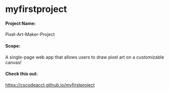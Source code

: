 # myfirstproject

#### Project Name: 
Pixel-Art-Maker-Project

#### Scope: 
A single-page web app that allows users to draw pixel art on a customizable canvas!  

#### Check this out:
https://cscodeacct.github.io/myfirstproject
